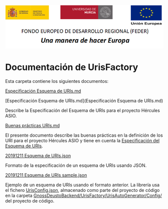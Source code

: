 ![](./media/CabeceraDocumentosMD.png)

# Documentación de UrisFactory

Esta carpeta contiene los siguientes documentos:

[Especificación Esquema de URIs.md](Especificaci%C3%B3n%20Esquema%20de%20URIs.md)

[Especificación Esquema de URIs.md](Especificación Esquema de URIs.md)

Describe la Especificación del Esquema de URIs para el proyecto Hércules ASIO.

[Buenas prácticas URIs.md](Buenas%20pr%C3%A1cticas%20URIs.md)

El presente documento describe las buenas prácticas en la definición de los URI para el 
proyecto Hércules ASIO y tiene en cuenta la [Especificación del Esquema de URIs](Especificaci%C3%B3n%20Esquema%20de%20URIs.md).

[20191211 Esquema de URIs.json](20191211%20Esquema%20de%20URIs.json)

Formato de la especificación de un esquema de URIs usando JSON.

[20191211 Esquema de URIs sample.json](20191211%20Esquema%20de%20URIs%20sample.json)

Ejemplo de un esquema de URIs usando el formato anterior. La librería usa el fichero [UrisConfig.json](https://github.com/HerculesCRUE/GnossDeustoBackend/tree/master/src/Hercules.Asio.UrisFactory/UrisAutoGenerator/Config/UrisConfig.json), 
almacenado como parte del proyecto de código en la carpeta 
[GnossDeustoBackend/UrisFactory/UrisAutoGenerator/Config/](https://github.com/HerculesCRUE/GnossDeustoBackend/tree/master/src/Hercules.Asio.UrisFactory/UrisAutoGenerator/Config) del proyecto de código.
